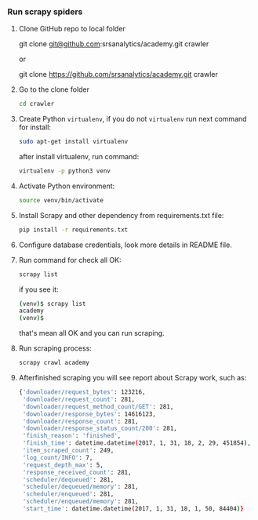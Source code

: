 ### Run scrapy spiders 

1) Clone GitHub repo to local folder
  
    
    git clone git@github.com:srsanalytics/academy.git crawler
        
    or
    
    git clone https://github.com/srsanalytics/academy.git crawler
    
2) Go to the clone folder
 
    ```bash
    cd crawler
    ```

3) Create Python `virtualenv`, if you do not `virtualenv` run next command for install:
 
    ```bash
    sudo apt-get install virtualenv
    ```
    
    after install virtualenv, run command:
    
    ```bash
    virtualenv -p python3 venv
    ```
 
4) Activate Python environment:

    ```bash
    source venv/bin/activate
    ```

5) Install Scrapy and other dependency from requirements.txt file:

    ```bash
    pip install -r requirements.txt
    ```

6) Configure database credentials, look more details in README file.

7) Run command for check all OK:

    ```bash
    scrapy list
    ```
    if you see it:
     ```bash
     (venv)$ scrapy list
     academy
     (venv)$
      ```
      
     that's mean all OK and you can run scraping.

8) Run scraping process:

    ```bash
    scrapy crawl academy
    ```

9) Afterfinished scraping you will see report about Scrapy work, such as:

    ```bash
    {'downloader/request_bytes': 123216,
     'downloader/request_count': 281,
     'downloader/request_method_count/GET': 281,
     'downloader/response_bytes': 14616123,
     'downloader/response_count': 281,
     'downloader/response_status_count/200': 281,
     'finish_reason': 'finished',
     'finish_time': datetime.datetime(2017, 1, 31, 18, 2, 29, 451854),
     'item_scraped_count': 249,
     'log_count/INFO': 7,
     'request_depth_max': 5,
     'response_received_count': 281,
     'scheduler/dequeued': 281,
     'scheduler/dequeued/memory': 281,
     'scheduler/enqueued': 281,
     'scheduler/enqueued/memory': 281,
     'start_time': datetime.datetime(2017, 1, 31, 18, 1, 50, 84404)}
    ```
